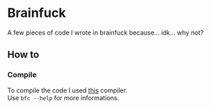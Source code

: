 # Brainfuck
A few pieces of code I wrote in brainfuck because... idk... why not?

## How to
### Compile
To compile the code I used [this](https://github.com/benjamin-james/brainfuck/) compiler.  
Use `bfc --help` for more informations.